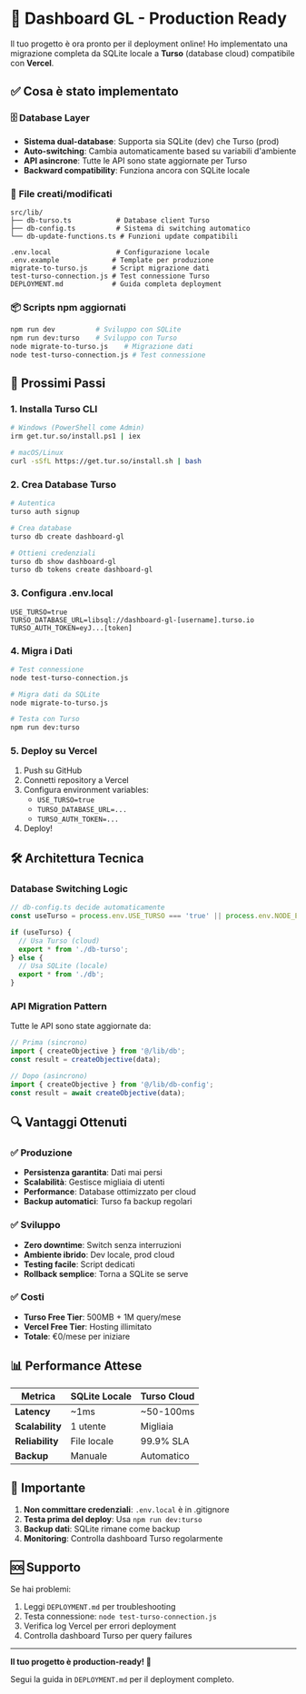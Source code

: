 # 🚀 Dashboard GL - Production Ready

Il tuo progetto è ora pronto per il deployment online! Ho implementato una migrazione completa da SQLite locale a **Turso** (database cloud) compatibile con **Vercel**.

## ✅ Cosa è stato implementato

### 🗄️ **Database Layer**
- **Sistema dual-database**: Supporta sia SQLite (dev) che Turso (prod)
- **Auto-switching**: Cambia automaticamente based su variabili d'ambiente
- **API asincrone**: Tutte le API sono state aggiornate per Turso
- **Backward compatibility**: Funziona ancora con SQLite locale

### 🔧 **File creati/modificati**
```
src/lib/
├── db-turso.ts           # Database client Turso
├── db-config.ts          # Sistema di switching automatico
└── db-update-functions.ts # Funzioni update compatibili

.env.local                # Configurazione locale
.env.example             # Template per produzione
migrate-to-turso.js      # Script migrazione dati
test-turso-connection.js # Test connessione Turso
DEPLOYMENT.md            # Guida completa deployment
```

### 📦 **Scripts npm aggiornati**
```bash
npm run dev          # Sviluppo con SQLite
npm run dev:turso    # Sviluppo con Turso
node migrate-to-turso.js    # Migrazione dati
node test-turso-connection.js # Test connessione
```

## 🎯 **Prossimi Passi**

### 1. **Installa Turso CLI**
```bash
# Windows (PowerShell come Admin)
irm get.tur.so/install.ps1 | iex

# macOS/Linux
curl -sSfL https://get.tur.so/install.sh | bash
```

### 2. **Crea Database Turso**
```bash
# Autentica
turso auth signup

# Crea database  
turso db create dashboard-gl

# Ottieni credenziali
turso db show dashboard-gl
turso db tokens create dashboard-gl
```

### 3. **Configura .env.local**
```env
USE_TURSO=true
TURSO_DATABASE_URL=libsql://dashboard-gl-[username].turso.io
TURSO_AUTH_TOKEN=eyJ...[token]
```

### 4. **Migra i Dati**
```bash
# Test connessione
node test-turso-connection.js

# Migra dati da SQLite
node migrate-to-turso.js

# Testa con Turso
npm run dev:turso
```

### 5. **Deploy su Vercel**
1. Push su GitHub
2. Connetti repository a Vercel
3. Configura environment variables:
   - `USE_TURSO=true`
   - `TURSO_DATABASE_URL=...`
   - `TURSO_AUTH_TOKEN=...`
4. Deploy!

## 🛠️ **Architettura Tecnica**

### **Database Switching Logic**
```javascript
// db-config.ts decide automaticamente
const useTurso = process.env.USE_TURSO === 'true' || process.env.NODE_ENV === 'production';

if (useTurso) {
  // Usa Turso (cloud)
  export * from './db-turso';
} else {
  // Usa SQLite (locale)  
  export * from './db';
}
```

### **API Migration Pattern**
Tutte le API sono state aggiornate da:
```javascript
// Prima (sincrono)
import { createObjective } from '@/lib/db';
const result = createObjective(data);

// Dopo (asincrono)
import { createObjective } from '@/lib/db-config';
const result = await createObjective(data);
```

## 🔍 **Vantaggi Ottenuti**

### ✅ **Produzione**
- **Persistenza garantita**: Dati mai persi
- **Scalabilità**: Gestisce migliaia di utenti
- **Performance**: Database ottimizzato per cloud
- **Backup automatici**: Turso fa backup regolari

### ✅ **Sviluppo**
- **Zero downtime**: Switch senza interruzioni
- **Ambiente ibrido**: Dev locale, prod cloud
- **Testing facile**: Script dedicati
- **Rollback semplice**: Torna a SQLite se serve

### ✅ **Costi**
- **Turso Free Tier**: 500MB + 1M query/mese
- **Vercel Free Tier**: Hosting illimitato
- **Totale**: €0/mese per iniziare

## 📊 **Performance Attese**

| Metrica | SQLite Locale | Turso Cloud |
|---------|---------------|-------------|
| **Latency** | ~1ms | ~50-100ms |
| **Scalability** | 1 utente | Migliaia |
| **Reliability** | File locale | 99.9% SLA |
| **Backup** | Manuale | Automatico |

## 🚨 **Importante**

1. **Non committare credenziali**: `.env.local` è in .gitignore
2. **Testa prima del deploy**: Usa `npm run dev:turso` 
3. **Backup dati**: SQLite rimane come backup
4. **Monitoring**: Controlla dashboard Turso regolarmente

## 🆘 **Supporto**

Se hai problemi:
1. Leggi `DEPLOYMENT.md` per troubleshooting
2. Testa connessione: `node test-turso-connection.js`
3. Verifica log Vercel per errori deployment
4. Controlla dashboard Turso per query failures

---

**Il tuo progetto è production-ready! 🎉**

Segui la guida in `DEPLOYMENT.md` per il deployment completo.
